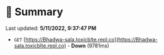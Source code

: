 # 📖 Summary
Last updated: **5/11/2022, 9:37:47 PM**

- `GET` [https://Bhadwa-sala.toxicblte.repl.co](https://Bhadwa-sala.toxicblte.repl.co) - **Down** (9781ms)
